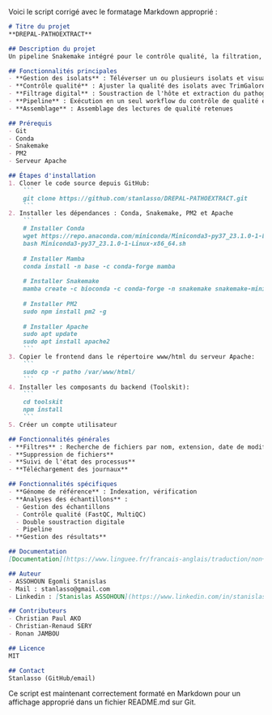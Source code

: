 Voici le script corrigé avec le formatage Markdown approprié :

```markdown
# Titre du projet
**DREPAL-PATHOEXTRACT**

## Description du projet
Un pipeline Snakemake intégré pour le contrôle qualité, la filtration, la double soustraction digitale, et la génération de fichiers consensus à partir de données de séquençage Sanger et NGS.

## Fonctionnalités principales
- **Gestion des isolats** : Téléverser un ou plusieurs isolats et visualiser leurs qualités via FastQC et MultiQC
- **Contrôle qualité** : Ajuster la qualité des isolats avec TrimGalore
- **Filtrage digital** : Soustraction de l'hôte et extraction du pathogène d'intérêt
- **Pipeline** : Exécution en un seul workflow du contrôle de qualité et du filtrage digital
- **Assemblage** : Assemblage des lectures de qualité retenues

## Prérequis
- Git
- Conda
- Snakemake
- PM2
- Serveur Apache

## Étapes d'installation
1. Cloner le code source depuis GitHub:
    ```
    git clone https://github.com/stanlasso/DREPAL-PATHOEXTRACT.git
    ```
2. Installer les dépendances : Conda, Snakemake, PM2 et Apache
    ```
    # Installer Conda
    wget https://repo.anaconda.com/miniconda/Miniconda3-py37_23.1.0-1-Linux-x86_64.sh
    bash Miniconda3-py37_23.1.0-1-Linux-x86_64.sh
    
    # Installer Mamba
    conda install -n base -c conda-forge mamba
    
    # Installer Snakemake
    mamba create -c bioconda -c conda-forge -n snakemake snakemake-minimal
    
    # Installer PM2
    sudo npm install pm2 -g
    
    # Installer Apache
    sudo apt update
    sudo apt install apache2
    ```
3. Copier le frontend dans le répertoire www/html du serveur Apache:
    ```
    sudo cp -r patho /var/www/html/
    ```
4. Installer les composants du backend (Toolskit):
    ```
    cd toolskit
    npm install
    ```
5. Créer un compte utilisateur

## Fonctionnalités générales
- **Filtres** : Recherche de fichiers par nom, extension, date de modification, etc.
- **Suppression de fichiers**
- **Suivi de l'état des processus**
- **Téléchargement des journaux**

## Fonctionnalités spécifiques
- **Génome de référence** : Indexation, vérification
- **Analyses des échantillons** :
  - Gestion des échantillons
  - Contrôle qualité (FastQC, MultiQC)
  - Double soustraction digitale
  - Pipeline
- **Gestion des résultats**

## Documentation
[Documentation](https://www.linguee.fr/francais-anglais/traduction/non+valide.html)

## Auteur
- ASSOHOUN Egomli Stanislas
- Mail : stanlasso@gmail.com
- Linkedin : [Stanislas ASSOHOUN](https://www.linkedin.com/in/stanislas-assohoun-2b973bab/)

## Contributeurs
- Christian Paul AKO
- Christian-Renaud SERY
- Ronan JAMBOU

## Licence
MIT

## Contact
Stanlasso (GitHub/email)
```

Ce script est maintenant correctement formaté en Markdown pour un affichage approprié dans un fichier README.md sur Git.
